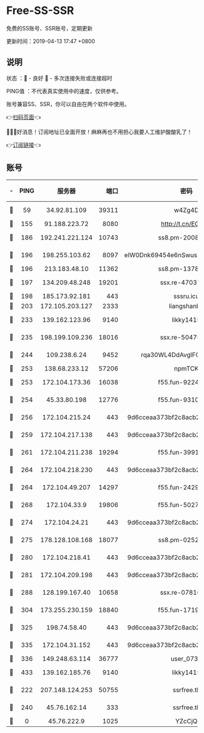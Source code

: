 # Free-SS-SSR

免费的SS账号、SSR账号，定期更新

更新时间：2019-04-13 17:47 +0800

## 说明

状态     ：🙂 - 良好 🙁 - 多次连接失败或连接超时

PING值   ：不代表真实使用中的速度，仅供参考。

账号兼容SS、SSR，你可以自由在两个软件中使用。

👉[扫码页面](https://liesauer.github.io/Free-SS-SSR/)👈

🎉🎉🎉好消息！订阅地址已全面开放！麻麻再也不用担心我要人工维护酸酸乳了！

👉[订阅链接](https://www.liesauer.net/yogurt/subscribe?ACCESS_TOKEN=DAYxR3mMaZAsaqUb)👈

## 账号

|-|PING|服务器|端口|密码|加密方式|区域|
|:----:|:----:|:-----:|-----:|:----:|:----:|:----:|
|🙂|59|34.92.81.109|39311|w4Zg4D|chacha20-ietf|US|
|🙂|155|91.188.223.72|8080|http://t.cn/EGJIyrl|rc4-md5|RU|
|🙂|186|192.241.221.124|10743|ss8.pm-20087644|aes-256-cfb|US|
|🙂|196|198.255.103.62|8097|eIW0Dnk69454e6nSwuspv9DmS201tQ0D|aes-256-cfb|US|
|🙂|196|213.183.48.10|11362|ss8.pm-13781696|rc4-md5|RU|
|🙂|197|134.209.48.248|19201|ssx.re-47037445|aes-256-cfb|US|
|🙂|198|185.173.92.181|443|sssru.icu|rc4-md5|RU|
|🙂|203|172.105.203.127|2333|liangshanbo|chacha20|JP|
|🙂|233|139.162.123.96|9140|likky1415|aes-256-cfb|JP|
|🙂|235|198.199.109.236|18016|ssx.re-50475816|aes-256-cfb|US|
|🙂|244|109.238.6.24|9452|rqa30WL4DdAvgIFG6Fs3znzTa|aes-256-cfb|FR|
|🙂|253|138.68.233.12|57206|npmTCK|rc4-md5|US|
|🙂|253|172.104.173.36|16038|f55.fun-92247819|aes-256-cfb|SG|
|🙂|254|45.33.80.198|12776|f55.fun-93107872|aes-256-cfb|US|
|🙂|256|172.104.215.24|443|9d6cceaa373bf2c8acb22e60b6a58be6|aes-256-cfb|US|
|🙂|259|172.104.217.138|443|9d6cceaa373bf2c8acb22e60b6a58be6|aes-256-cfb|US|
|🙂|261|172.104.211.238|19294|f55.fun-39915155|aes-256-cfb|US|
|🙂|264|172.104.218.230|443|9d6cceaa373bf2c8acb22e60b6a58be6|aes-256-cfb|US|
|🙂|264|172.104.49.207|14297|f55.fun-24293624|aes-256-cfb|SG|
|🙂|268|172.104.33.9|19806|f55.fun-50279923|aes-256-cfb|SG|
|🙂|274|172.104.24.21|443|9d6cceaa373bf2c8acb22e60b6a58be6|aes-256-cfb|US|
|🙂|275|178.128.108.168|18077|ss8.pm-02520646|aes-256-cfb|SG|
|🙂|280|172.104.218.41|443|9d6cceaa373bf2c8acb22e60b6a58be6|aes-256-cfb|US|
|🙂|281|172.104.209.198|443|9d6cceaa373bf2c8acb22e60b6a58be6|aes-256-cfb|US|
|🙂|288|128.199.167.40|10658|ssx.re-07816101|aes-256-cfb|SG|
|🙂|304|173.255.230.159|18840|f55.fun-17191367|aes-256-cfb|US|
|🙂|325|198.74.58.40|443|9d6cceaa373bf2c8acb22e60b6a58be6|aes-256-cfb|US|
|🙂|335|172.104.31.152|443|9d6cceaa373bf2c8acb22e60b6a58be6|aes-256-cfb|US|
|🙂|336|149.248.63.114|36777|user_0731|chacha20|CA|
|🙂|433|139.162.185.76|9140|likky1415|aes-256-cfb|DE|
|🙂|222|207.148.124.253|50755|ssrfree.tk|aes-256-cfb|SG|
|🙂|240|45.76.162.14|333|ssrfree.tk|aes-256-cfb|SG|
|🙁|0|45.76.222.9|1025|YZcCjQ|rc4-md5|JP|
